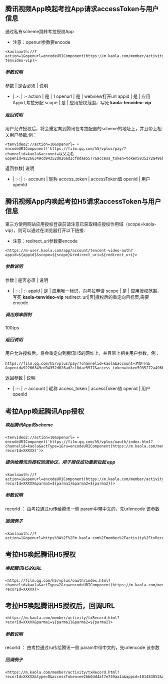## 腾讯视频App唤起考拉App请求accessToken与用户信息

通过私有scheme跳转考拉授权App

* 注意：openurl参数要encode
```
<kaolaauth://?action=1&openurl=encodeURIComponent(https://m.kaola.com/member/activity/oauth.html&appid=${appid}&scope=kaola-tenvideo-vip)>
```
##### 参数说明

参数 | 是否必须 | 说明
- | :-: | :-
action | 是 | 1
openurl | 是 | webview打开url
appid | 是 | 应用Appid,考拉分配
scope | 是 | 应用授权范围，写死 **kaola-tenvideo-vip**

##### 返回说明

用户允许授权后，将会重定向到腾讯在考拉配置的scheme的地址上，并且带上相关用户参数,例：
```
<tenvideo2://action=10&openurl= + encodeURIComponent('https://film.qq.com/h5/vplus/pay/?channelid=kaola&account=以父之名&openid=92266349cd94352d026ad2cf8dae5577&access_token=token5935272a496b1f348ca689306f8a1493')>
```
返回参数| 说明
- | :-: | :-
account | 昵称
access_token | accessToken值
openid | 用户openId

## 腾讯视频App内唤起考拉H5请求accessToken与用户信息

第三方使用网站应用授权登录前请注意已获取相应授权作用域（scope=kaola-vip），则可以通过在浏览器打开以下链接:

* 注意：redirect_uri参数要encode
```
<https://m-user.kaola.com/app/account/tencent-video-auth?appid=${appid}&scope=${scope}&redirect_uri=${redirect_uri}>
```
##### 参数说明

参数 | 是否必须 | 说明
- | :-: | :-
appid | 是 | 应用唯一标识，向考拉申请
scope | 是 | 应用授权范围，写死 **kaola-tenvideo-vip**
redirect_uri|否|授权后的重定向目标页,需要encode


##### 调用频率限制
100tps

##### 返回说明

用户允许授权后，将会重定向到腾讯H5的网址上，并且带上相关用户参数，例：
```
https://film.qq.com/h5/vplus/pay/?channelid=kaola&account=酒剑小仙&openid=92266349cd94352d026ad2cf8dae5577&access_token=token5935272a496b1f348ca689306f8a1493
```
返回参数 | 说明
- | :-: | :-
account | 昵称
access_token | accessToken值
openid | 用户openId




## 考拉App唤起腾讯App授权

##### 唤起腾讯App的scheme
```
<tenvideo2://action=10&openurl= + encodeURIComponent('https://film.qq.com/h5/vplus/oauth/index.html?channelid=kaola&actType=1&ru=encodeURIComponent(https://m.kaola.com/member/activity/txRecord.html?recorId=XXXXX)')>
```

##### 提供给腾讯的授权回调协议，用于授权成功重新拉起 app

```
<kaolaauth://?action=1&openurl=encodeURIComponent(https://m.kaola.com/member/activity/txRecord.html?recorId=XXXXX&parma1=${parma1}&parma2=${parma2})>
```

##### 参数说明
recorId ： 由考拉通过ru传给腾讯一侧
param中带中文的，先urlencode 该参数

##### 回调例子
```
<kaolaauth://?action=1&openurl=https%3A%2F%2Fm.kaola.com%2Fmember%2Factivity%2FtxRecord.html%3Ftype%3D0%26accessToken%3Dee26b0dd4af7e749aa1a%26appid%3D101483052%26openid%3DE3EB42D261FD7F031816BA2728A73F5C%26nick%3D%25E9%2585%2592%25E5%2589%2591%25E5%25B0%258F%25E4%25BB%2599%26pic%3Dhttps%253A%252F%252Fthirdqq.qlogo.cn%252Fg%253Fb%253Dsdk%2526k%253Du1mbZcoBjax8DUyeic3RW0g%2526s%253D140%2526t%253D1483327077%26dataSign%3Df323808efe0b6567978312e57f0bc5574ad16b774c59fc1f7aa6068937bee532cd415760f3aac0e0ebd6af070fa0688ee23414cdef810a9650d8d1d099a6069d>
```

## 考拉H5唤起腾讯H5授权

##### 唤起腾讯H5的URL

```
<https://film.qq.com/h5/vplus/oauth/index.html?channelid=kaola&actType=2&ru=encodeURIComponent(https://m.kaola.com/member/activity/txRecord.html?recorId=XXXXX)>
```

## 考拉H5唤起腾讯H5授权后，回调URL
```
<https://m.kaola.com/member/activity/txRecord.html?recorId=XXXXX&parma1=${parma1}&parma2=${parma2}>
```
##### 参数说明
recorId ： 由考拉通过ru传给腾讯一侧
param中带中文的，先urlencode 该参数

##### 回调例子
```
<https://m.kaola.com/member/activity/txRecord.html?recorId=XXXXX&type=0&accessToken=ee26b0dd4af7e749aa1a&appid=101483052&openid=E3EB42D261FD7F031816BA2728A73F5C&nick=%E9%85%92%E5%89%91%E5%B0%8F%E4%BB%99&pic=https%3A%2F%2Fthirdqq.qlogo.cn%2Fg%3Fb%3Dsdk%26k%3Du1mbZcoBjax8DUyeic3RW0g%26s%3D140%26t%3D1483327077&dataSign=f323808efe0b6567978312e57f0bc5574ad16b774c59fc1f7aa6068937bee532cd415760f3aac0e0ebd6af070fa0688ee23414cdef810a9650d8d1d099a6069d>
```

